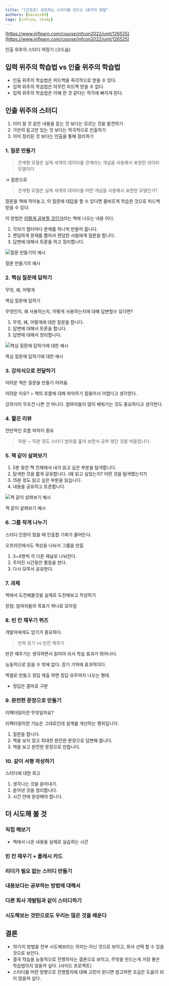 ```yaml
---
title: "[인프콘] 성공하는 스터디를 만드는 10가지 방법"
authors: [karais89]
tags: [infcon, study]
---
```


[https://www.inflearn.com/course/infcon2022/unit/126525](https://www.inflearn.com/course/infcon2022/unit/126525)

인출 위추의 스터디 여정기 (코드숨)

## 입력 위주의 학습법 vs 인출 위주의 학습법

- 인출 위주의 학습법은 피드백을 즉각적으로 받을 수 있다.
- 입력 위주의 학습법은 아무런 피드백 받을 수 없다.
- 입력 위주의 학습법은 이해 한 것 같다는 착각에 빠지게 된다.

## 인출 위주의 스터디

1. 이미 알 것 같은 내용을 듣는 것 보다는 모르는 것을 발견하기
2. 가만히 듣고만 있는 것 보다는 적극적으로 인출하기
3. 이미 정리된 것 보다는 인출을 통해 정리하기

### 1. 질문 만들기

> 관계형 모델은 실제 세계의 데이터를 관계라는 개념을 사용해서 표현한 데이터 모델이다

→ 질문으로 

> 관계형 모델은 실제 세계의 데이터를 어떤 개념을 사용해서 표현한 모델인가?

질문을 책에 적어놓고, 이 질문에 대답을 할 수 있다면 올바르게 학습한 것으로 피드백 받을 수 있다.

이 방법은 [어떻게 공부할 것인가](https://product.kyobobook.co.kr/detail/S000000625448)라는 책에 나오는 내용 이다.

1. 각자가 챕터마다 문제를 하나씩 만들어 옵니다.
2. 랜덤하게 문제를 뽑아서 랜덤한 사람에게 질문을 합니다.
3. 답변에 대해서 토론을 하고 정리합니다.

![질문 만들기의 예시](./2022-10-12-1.png)

질문 만들기의 예시

### 2. 핵심 질문에 답하기

무엇, 왜, 어떻게

핵심 질문에 답하기

무엇인지, 왜 사용하는지, 어떻게 사용하는지에 대해 답변할수 있다면?

1. 무엇, 왜, 어떻게에 대한 질문을 합니다.
2. 답변에 대해서 토론을 합니다.
3. 답변에 대해서 정리합니다.

![핵심 질문에 답하기에 대한 예시](./2022-10-12-2.png)

핵심 질문에 답하기에 대한 예시

### 3. 강의식으로 전달하기

어려운 책은 질문을 만들기 어려움.

어려운 이유? = 책의 흐름에 대해 파악하기 힘들어서 어렵다고 생각한다.

강의식이 무조건 나쁜 건 아니다. 참여자들이 많이 배워가는 것도 중요하다고 생각한다.

### 4. 짧은 리뷰

전반적인 흐름 파악이 중요

> 10분 ~ 15분 정도 스터디 범위를 훑어 보면서 공부 했던 것을 떠올립니다.

### 5. 책 같이 살펴보기

1. 5분 동안 책 전체에서 내가 읽고 싶은 부분을 탐색합니다.
2. 탐색한 것을 짧게 공유합니다. (왜 읽고 싶었는지? 어떤 것을 탐색했는지?)
3. 15분 정도 읽고 싶은 부분을 읽습니다.
4. 내용을 공유하고 토론합니다.

![책 같이 살펴보기 예시](./2022-10-12-3.png)

책 같이 살펴보기 예시

### 6. 그룹 작게 나누기

스터디 인원이 많을 때 인출할 기회가 줄어든다.

오프라인에서도 책상을 나눠서 그룹을 만듬

1. 3~4명씩 각 다른 채널로 나눠진다.
2. 주어진 시간동안 활동을 한다.
3. 다시 모여서 공유한다.

### 7. 과제

책에서 도전해볼것을 실제로 도전해보고 작성하기

장점: 참여자들의 목표가 하나로 모아짐

### 8. 빈 칸 채우기 퀴즈

개발자에게도 암기가 중요하다.

> 반복 읽기 vs 빈칸 채우기
> 

빈칸 채우기는 생각하면서 읽어야 되서 학습 효과가 뛰어나다.

능동적으로 읽을 수 밖에 없다. 장기 기억에 효과적이다.

엑셀로 만들고 정답 제출 하면 정답 유무까지 나오는 형태.

- 정답은 콤마로 구분

### 9. 완전한 문장으로 만들기

리팩터링이란 무엇일까요?

리팩터링이란 기능은 그대로인데 설계를 개선하는 행위입니다.

1. 질문을 합니다.
2. 책을 보지 않고 최대한 완전한 문장으로 답변해 봅니다.
3. 책을 보고 완전한 문장으로 만듭니다.

### 10. 같이 서평 작성하기

스터디에 대한 회고

1. 생각나는 것을 쏟아내기.
2. 쏟아낸 것을 정리합니다.
3. 시간 안에 완성해야 합니다.

## 더 시도해 볼 것

### 직접 해보기

- 책에서 나온 내용을 실제로 실습하는 시간

### 빈 칸 채우기 + 플래시 카드

### 리더가 필요 없는 스터디 만들기

### 내용보다는 공부하는 방법에 대해서

### 다른 회사 개발팀과 같이 스터디하기

### 시도해보는 것만으로도 우리는 많은 것을 배운다

## 결론

- 10가지 방법을 전부 시도해보라는 의미는 아닌 것으로 보이고, 취사 선택 할 수 있을 것으로 보인다.
- 결국 학습을 능동적으로 진행하자는 결론으로 보이고, 무엇을 만드는게 가장 좋은 학습법이지 않을까 싶다. (사이드 프로젝트)
- 스터디를 어떤 방향으로 진행할지에 대해 고민이 된다면 참고하면 조금은 도움이 되지 않을까 싶다.